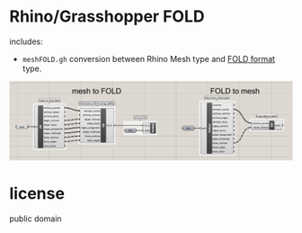 # Rhino/Grasshopper FOLD

includes:

- `meshFOLD.gh` conversion between Rhino Mesh type and [FOLD format](https://github.com/edemaine/fold) type.

![meshFOLD](images/meshFOLD.png)

# license

public domain

